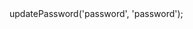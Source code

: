<?php

use Appwrite\Client;
use Appwrite\Services\Account;

$client = new Client();

$client
    setProject('')
    setKey('')
;

$account = new Account($client);

$result = $account->updatePassword('password', 'password');